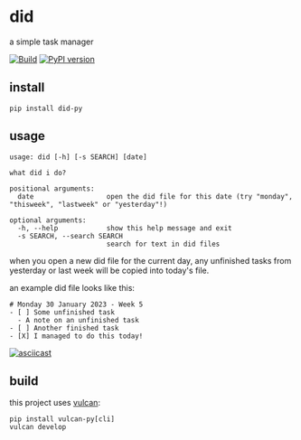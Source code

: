 # did
a simple task manager

[![Build](https://github.com/shnupta/did/actions/workflows/python-app.yml/badge.svg)](https://github.com/shnupta/did/actions/workflows/python-app.yml)
[![PyPI version](https://badge.fury.io/py/did-py.svg?dummy=unused)](https://badge.fury.io/py/did-py)

## install
```
pip install did-py
```

## usage
```
usage: did [-h] [-s SEARCH] [date]

what did i do?

positional arguments:
  date                  open the did file for this date (try "monday", "thisweek", "lastweek" or "yesterday"!)

optional arguments:
  -h, --help            show this help message and exit
  -s SEARCH, --search SEARCH
                        search for text in did files
```

when you open a new did file for the current day, any unfinished tasks from yesterday or last week will be copied into today's file.

an example did file looks like this:
```
# Monday 30 January 2023 - Week 5
- [ ] Some unfinished task
  - A note on an unfinished task
- [ ] Another finished task
- [X] I managed to do this today!
```

[![asciicast](https://asciinema.org/a/6cZBkGB5zZzxxuKUDiLVn0xb6.svg)](https://asciinema.org/a/6cZBkGB5zZzxxuKUDiLVn0xb6)

## build
this project uses [vulcan](https://github.com/optiver/vulcan-py):
```
pip install vulcan-py[cli]
vulcan develop
```
